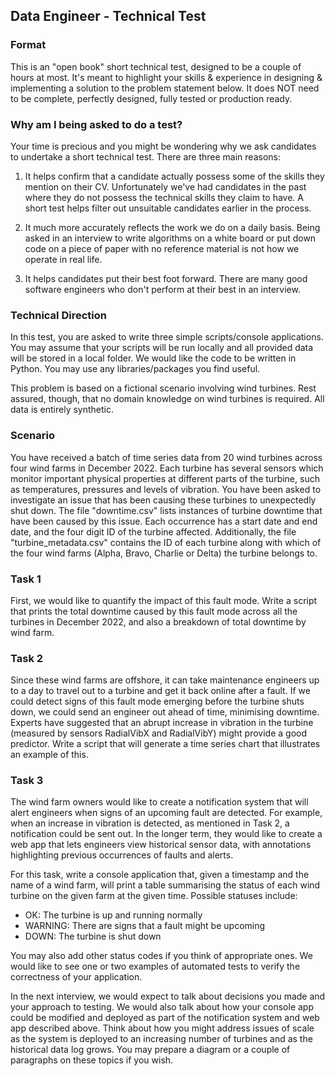 ## Data Engineer - Technical Test

### Format

This is an "open book" short technical test, designed to be a couple of hours at most. It's meant to highlight your skills & experience in designing & implementing a solution to the problem statement below. It does NOT need to be complete, perfectly designed, fully tested or production ready.


### Why am I being asked to do a test?

Your time is precious and you might be wondering why we ask candidates to undertake a short technical test. There are three main reasons:

1. It helps confirm that a candidate actually possess some of the skills they mention on their CV. Unfortunately we've had candidates in the past where they do not possess the technical skills they claim to have. A short test helps filter out unsuitable candidates earlier in the process.

2. It much more accurately reflects the work we do on a daily basis. Being asked in an interview to write algorithms on a white board or put down code on a piece of paper with no reference material is not how we operate in real life.

3. It helps candidates put their best foot forward. There are many good software engineers who don't perform at their best in an interview.

### Technical Direction

In this test, you are asked to write three simple scripts/console applications. You may assume that your scripts will be run locally and all provided data will be stored in a local folder.
We would like the code to be written in Python. You may use any libraries/packages you find useful.

This problem is based on a fictional scenario involving wind turbines. Rest assured, though, that no domain knowledge on wind turbines is required. All data is entirely synthetic.

### Scenario

You have received a batch of time series data from 20 wind turbines across four wind farms in December 2022.
Each turbine has several sensors which monitor important physical properties at different parts of the turbine, such as temperatures, pressures and levels of vibration.
You have been asked to investigate an issue that has been causing these turbines to unexpectedly shut down.
The file "downtime.csv" lists instances of turbine downtime that have been caused by this issue. Each occurrence has a start date and end date, and the four digit ID of the turbine affected.
Additionally, the file "turbine_metadata.csv" contains the ID of each turbine along with which of the four wind farms (Alpha, Bravo, Charlie or Delta) the turbine belongs to.

### Task 1

First, we would like to quantify the impact of this fault mode.
Write a script that prints the total downtime caused by this fault mode across all the turbines in December 2022,
and also a breakdown of total downtime by wind farm.

### Task 2

Since these wind farms are offshore, it can take maintenance engineers up to a day to travel out to a turbine and get it back online after a fault.
If we could detect signs of this fault mode emerging before the turbine shuts down, we could send an engineer out ahead of time, minimising downtime.
Experts have suggested that an abrupt increase in vibration in the turbine (measured by sensors RadialVibX and RadialVibY) might provide a good predictor.
Write a script that will generate a time series chart that illustrates an example of this.

### Task 3

The wind farm owners would like to create a notification system that will alert engineers when signs of an upcoming fault are detected.
For example, when an increase in vibration is detected, as mentioned in Task 2, a notification could be sent out.
In the longer term, they would like to create a web app that lets engineers view historical sensor data, with annotations highlighting previous occurrences of faults and alerts.

For this task, write a console application that, given a timestamp and the name of a wind farm, will print a table summarising the status of each wind turbine on the given farm at the given time.
Possible statuses include:

-  OK: The turbine is up and running normally
-  WARNING: There are signs that a fault might be upcoming
-  DOWN: The turbine is shut down

You may also add other status codes if you think of appropriate ones.
We would like to see one or two examples of automated tests to verify the correctness of your application.

In the next interview, we would expect to talk about decisions you made and your approach to testing.
We would also talk about how your console app could be modified and deployed as part of the notification system and web app described above.
Think about how you might address issues of scale as the system is deployed to an increasing number of turbines and as the historical data log grows.
You may prepare a diagram or a couple of paragraphs on these topics if you wish.